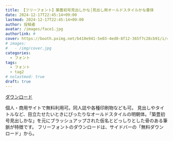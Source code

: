 ```yaml
---
title: 【フリーフォント】築豊初号見出しかな│見出し用オールドスタイルかな書体
date: 2024-12-17T22:45:14+09:00
lastmod: 2024-12-17T22:45:14+09:00
author: 投稿者
avatar: /images/face1.jpg
authorlink: #
cover: https://booth.pximg.net/b410e941-5e03-4ed0-8f12-365f7c28cb91/i/4526378/19539fd6-8d8c-4e30-85e4-8f40b3ec5fa7_base_resized.jpg
# images:
#   - /img/cover.jpg
categories:
  - フォント
tags:
  - フォント
  - tag2
# nolastmod: true
draft: true
---
```




<!--more-->

[ダウンロード](https://typographish.booth.pm/items/4526378)

個人・商用サイトで無料利用可。同人誌や各種印刷物なども可。
見出しやタイトルなど、目立たせたいときにぴったりなオールドスタイルの明朝体。「築豊初号見出しかな」を元にブラッシュアップされた仮名とどっしりとした骨のある筆脈が特徴です。
フリーフォントのダウンロードは、サイドバーの「無料ダウンロード」から。
